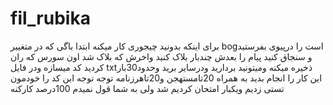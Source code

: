# fil_rubika
برای اینکه بدونید چیجوری کار میکنه ابتدا باگی که در متغییر bogاست را درپیوی بفرستید و سنجاق کنید پیام را بعدش چندبار بلاک کنید واخرش که بلاک شد اون سورس که ران کردید کد میسازه ودر فایل txtذخیره میکنه ومیتونید بردارید ودرسایر برید وحدود30بار این کار را انجام بدید به همراه 20تامستهجن و20تاهرزنامه 
توجه توجه ابن کد را خودمون تستی زدیم ویکبار امتحان کردیم شد ولی به شما قول نمیدم 100درصد کارکنه 

